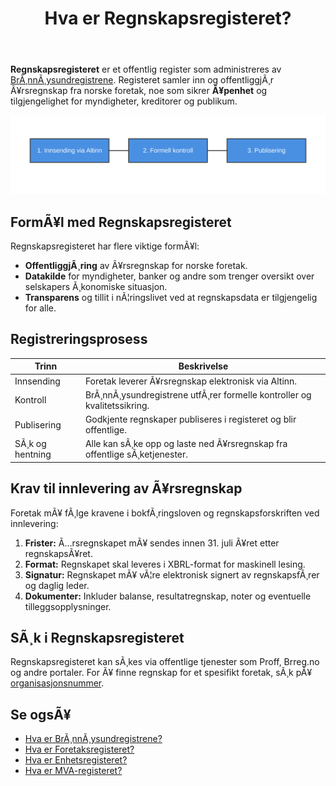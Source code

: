 ﻿---
title: "Hva er Regnskapsregisteret?"
meta_title: "Hva er Regnskapsregisteret?"
meta_description: '**Regnskapsregisteret** er et offentlig register som administreres av [BrÃ¸nnÃ¸ysundregistrene](/blogs/regnskap/bronnoysundregistrene "Hva er BrÃ¸nnÃ¸ysundregis...'
slug: hva-er-regnskapsregisteret
type: blog
layout: pages/single
---

**Regnskapsregisteret** er et offentlig register som administreres av [BrÃ¸nnÃ¸ysundregistrene](/blogs/regnskap/bronnoysundregistrene "Hva er BrÃ¸nnÃ¸ysundregistrene? En Guide til Norges Registerforvalter"). Registeret samler inn og offentliggjÃ¸r Ã¥rsregnskap fra norske foretak, noe som sikrer **Ã¥penhet** og tilgjengelighet for myndigheter, kreditorer og publikum.

![Flytdiagram over registreringsprosessen i Regnskapsregisteret](registry-flow.svg)

## FormÃ¥l med Regnskapsregisteret

Regnskapsregisteret har flere viktige formÃ¥l:

* **OffentliggjÃ¸ring** av Ã¥rsregnskap for norske foretak.
* **Datakilde** for myndigheter, banker og andre som trenger oversikt over selskapers Ã¸konomiske situasjon.
* **Transparens** og tillit i nÃ¦ringslivet ved at regnskapsdata er tilgjengelig for alle.

## Registreringsprosess

| **Trinn**       | **Beskrivelse**                                                      |
|-----------------|----------------------------------------------------------------------|
| Innsending      | Foretak leverer Ã¥rsregnskap elektronisk via Altinn.                  |
| Kontroll        | BrÃ¸nnÃ¸ysundregistrene utfÃ¸rer formelle kontroller og kvalitetssikring. |
| Publisering     | Godkjente regnskaper publiseres i registeret og blir offentlige.     |
| SÃ¸k og hentning | Alle kan sÃ¸ke opp og laste ned Ã¥rsregnskap fra offentlige sÃ¸ketjenester. |

## Krav til innlevering av Ã¥rsregnskap

Foretak mÃ¥ fÃ¸lge kravene i bokfÃ¸ringsloven og regnskapsforskriften ved innlevering:

1. **Frister:** Ã…rsregnskapet mÃ¥ sendes innen 31. juli Ã¥ret etter regnskapsÃ¥ret.
2. **Format:** Regnskapet skal leveres i XBRL-format for maskinell lesing.
3. **Signatur:** Regnskapet mÃ¥ vÃ¦re elektronisk signert av regnskapsfÃ¸rer og daglig leder.
4. **Dokumenter:** Inkluder balanse, resultatregnskap, noter og eventuelle tilleggsopplysninger.

## SÃ¸k i Regnskapsregisteret

Regnskapsregisteret kan sÃ¸kes via offentlige tjenester som Proff, Brreg.no og andre portaler. For Ã¥ finne regnskap for et spesifikt foretak, sÃ¸k pÃ¥ [organisasjonsnummer](/blogs/regnskap/hva-er-virksomhetsnummer "Hva er Virksomhetsnummer? Komplett Guide til Norsk Virksomhetsidentifikasjon").

## Se ogsÃ¥

* [Hva er BrÃ¸nnÃ¸ysundregistrene?](/blogs/regnskap/bronnoysundregistrene "Hva er BrÃ¸nnÃ¸ysundregistrene? En Guide til Norges Registerforvalter")
* [Hva er Foretaksregisteret?](/blogs/regnskap/hva-er-foretaksregisteret "Hva er Foretaksregisteret? Komplett Guide til Foretaksregisteret i Norge")
* [Hva er Enhetsregisteret?](/blogs/regnskap/hva-er-enhetsregisteret "Hva er Enhetsregisteret? En Komplett Guide til Enhetsregisteret i Norge")
* [Hva er MVA-registeret?](/blogs/regnskap/hva-er-mva-registeret "Hva er MVA-registeret? Registreringsplikt for Merverdiavgift")


